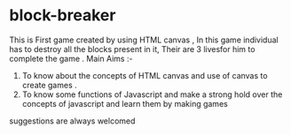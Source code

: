 # block-breaker 

This is First game created by using HTML canvas , In this game individual has to destroy all the blocks present in it, Their are 3 livesfor him to complete the game .
Main Aims :- 
1. To know about the concepts of HTML canvas and use of canvas to create games . 
2. To know some functions of Javascript and make a strong hold over the concepts of javascript and learn them by making games 



suggestions are always welcomed
